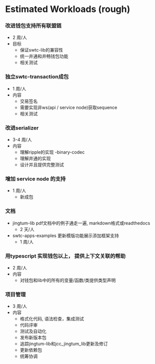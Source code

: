 # Estimated Workloads (rough)

### 改进钱包支持所有联盟链
- 2 周/人
- 目标
  - 保证swtc-lib的兼容性
  - 统一井通和井畅钱包功能
  - 相关测试

### 独立swtc-transaction成包
- 1 周/人
- 内容
  - 交易签名
  - 需要实现非ws(api / service node)获取sequence
  - 相关测试

### 改进serializer
- 3-4 周/人
- 内容
  - 理解ripple的实现 -binary-codec
  - 理解井通的实现
  - 设计并且提供完整测试

### 增加 service node 的支持
- 1 周/人
  - 新成包

### 文档
- jingtum-lib pdf文档中的例子通走一遍, markdown格式或readthedocs
  - 2 天/人
- swtc-apps-examples 更新模版功能展示添加框架支持
  - 1 周/人

### 用typescript 实现钱包以上， 提供上下文关联的帮助
- 2 周/人
- 内容
  - 对钱包和lib中的所有的变量/函数/类提供类型声明

### 项目管理
- 3 周/人
- 内容
  - 格式化代码, 语法检查，集成测试
  - 代码评审
  - 测试及自动化
  - 发布新版本包
  - 追踪jingtum-lib和jcc_jingtum_lib更新及修订
  - 更新依赖包
  - 统筹协调
